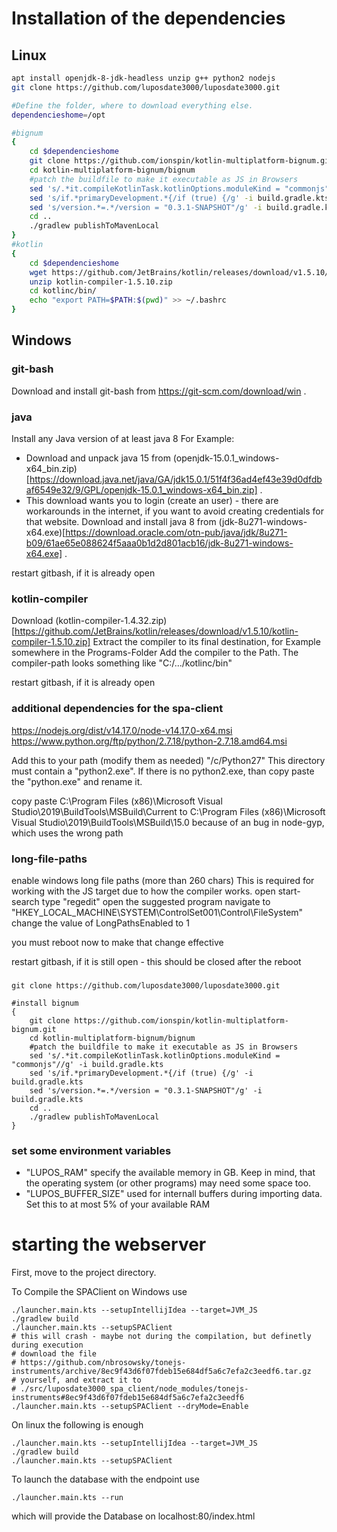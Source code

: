 # Installation of the dependencies

## Linux

```bash
apt install openjdk-8-jdk-headless unzip g++ python2 nodejs
git clone https://github.com/luposdate3000/luposdate3000.git

#Define the folder, where to download everything else.
dependencieshome=/opt

#bignum
{
    cd $dependencieshome
    git clone https://github.com/ionspin/kotlin-multiplatform-bignum.git
    cd kotlin-multiplatform-bignum/bignum
    #patch the buildfile to make it executable as JS in Browsers
    sed 's/.*it.compileKotlinTask.kotlinOptions.moduleKind = "commonjs"//g' -i build.gradle.kts
    sed 's/if.*primaryDevelopment.*{/if (true) {/g' -i build.gradle.kts
    sed 's/version.*=.*/version = "0.3.1-SNAPSHOT"/g' -i build.gradle.kts
    cd ..
    ./gradlew publishToMavenLocal
}
#kotlin
{
    cd $dependencieshome
    wget https://github.com/JetBrains/kotlin/releases/download/v1.5.10/kotlin-compiler-1.5.10.zip
    unzip kotlin-compiler-1.5.10.zip
    cd kotlinc/bin/
    echo "export PATH=$PATH:$(pwd)" >> ~/.bashrc
}

```


## Windows

### git-bash

Download and install git-bash from https://git-scm.com/download/win .

### java

Install any Java version of at least java 8
For Example:

* Download and unpack java 15 from (openjdk-15.0.1_windows-x64_bin.zip)[https://download.java.net/java/GA/jdk15.0.1/51f4f36ad4ef43e39d0dfdbaf6549e32/9/GPL/openjdk-15.0.1_windows-x64_bin.zip] .
* This download wants you to login (create an user) - there are workarounds in the internet, if you want to avoid creating credentials for that website.
  Download and install java 8 from (jdk-8u271-windows-x64.exe)[https://download.oracle.com/otn-pub/java/jdk/8u271-b09/61ae65e088624f5aaa0b1d2d801acb16/jdk-8u271-windows-x64.exe] .

restart gitbash, if it is already open

### kotlin-compiler

Download (kotlin-compiler-1.4.32.zip)[https://github.com/JetBrains/kotlin/releases/download/v1.5.10/kotlin-compiler-1.5.10.zip]
Extract the compiler to its final destination, for Example somewhere in the Programs-Folder
Add the compiler to the Path.
The compiler-path looks something like "C:/.../kotlinc/bin"

restart gitbash, if it is already open

### additional dependencies for the spa-client
https://nodejs.org/dist/v14.17.0/node-v14.17.0-x64.msi
https://www.python.org/ftp/python/2.7.18/python-2.7.18.amd64.msi

Add this to your path (modify them as needed)
"/c/Python27"
This directory must contain a "python2.exe". If there is no python2.exe, than copy paste the "python.exe" and rename it.

copy paste
C:\Program Files (x86)\Microsoft Visual Studio\2019\BuildTools\MSBuild\Current
to
C:\Program Files (x86)\Microsoft Visual Studio\2019\BuildTools\MSBuild\15.0
because of an bug in node-gyp, which uses the wrong path


### long-file-paths

enable windows long file paths (more than 260 chars)
This is required for working with the JS target due to how the compiler works.
open start-search
type "regedit"
open the suggested program
navigate to "HKEY_LOCAL_MACHINE\SYSTEM\ControlSet001\Control\FileSystem"
change the value of LongPathsEnabled to 1

you must reboot now to make that change effective

restart gitbash, if it is still open - this should be closed after the reboot

###

```gitbash
git clone https://github.com/luposdate3000/luposdate3000.git

#install bignum
{ 
    git clone https://github.com/ionspin/kotlin-multiplatform-bignum.git
    cd kotlin-multiplatform-bignum/bignum
    #patch the buildfile to make it executable as JS in Browsers
    sed 's/.*it.compileKotlinTask.kotlinOptions.moduleKind = "commonjs"//g' -i build.gradle.kts
    sed 's/if.*primaryDevelopment.*{/if (true) {/g' -i build.gradle.kts
    sed 's/version.*=.*/version = "0.3.1-SNAPSHOT"/g' -i build.gradle.kts
    cd ..
    ./gradlew publishToMavenLocal
}

```

### set some environment variables
* "LUPOS_RAM"
  specify the available memory in GB. Keep in mind, that the operating system (or other programs) may need some space too.
* "LUPOS_BUFFER_SIZE"
  used for internall buffers during importing data. Set this to at most 5% of your available RAM


# starting the webserver

First, move to the project directory.

To Compile the SPAClient on Windows use

```gitbash
./launcher.main.kts --setupIntellijIdea --target=JVM_JS
./gradlew build
./launcher.main.kts --setupSPAClient
# this will crash - maybe not during the compilation, but definetly during execution
# download the file
# https://github.com/nbrosowsky/tonejs-instruments/archive/8ec9f43d6f07fdeb15e684df5a6c7efa2c3eedf6.tar.gz
# yourself, and extract it to
# ./src/luposdate3000_spa_client/node_modules/tonejs-instruments#8ec9f43d6f07fdeb15e684df5a6c7efa2c3eedf6
./launcher.main.kts --setupSPAClient --dryMode=Enable
```

On linux the following is enough

```gitbash
./launcher.main.kts --setupIntellijIdea --target=JVM_JS
./gradlew build
./launcher.main.kts --setupSPAClient
```

To launch the database with the endpoint use

```gitbash
./launcher.main.kts --run
```


which will provide the Database on localhost:80/index.html
